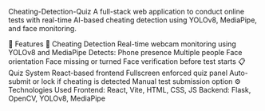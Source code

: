 Cheating-Detection-Quiz
A full-stack web application to conduct online tests with real-time AI-based cheating detection using YOLOv8, MediaPipe, and face monitoring.

🚀 Features
👀 Cheating Detection
Real-time webcam monitoring using YOLOv8 and MediaPipe
Detects:
Phone presence
Multiple people
Face orientation
Face missing or turned
Face verification before test starts
📋 Quiz System
React-based frontend
Fullscreen enforced quiz panel
Auto-submit or lock if cheating is detected
Manual test submission option
⚙️ Technologies Used
Frontend: React, Vite, HTML, CSS, JS
Backend: Flask, OpenCV, YOLOv8, MediaPipe
